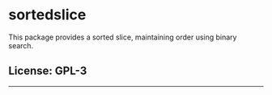 # sortedslice

This package provides a sorted slice, maintaining order using binary search.

## License: GPL-3


---
